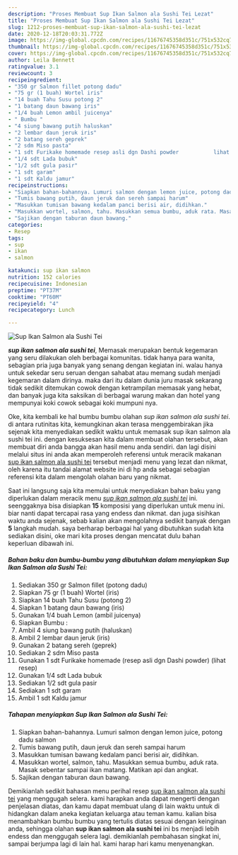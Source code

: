 ```yaml
---
description: "Proses Membuat Sup Ikan Salmon ala Sushi Tei Lezat"
title: "Proses Membuat Sup Ikan Salmon ala Sushi Tei Lezat"
slug: 1212-proses-membuat-sup-ikan-salmon-ala-sushi-tei-lezat
date: 2020-12-18T20:03:31.772Z
image: https://img-global.cpcdn.com/recipes/11676745358d351c/751x532cq70/sup-ikan-salmon-ala-sushi-tei-foto-resep-utama.jpg
thumbnail: https://img-global.cpcdn.com/recipes/11676745358d351c/751x532cq70/sup-ikan-salmon-ala-sushi-tei-foto-resep-utama.jpg
cover: https://img-global.cpcdn.com/recipes/11676745358d351c/751x532cq70/sup-ikan-salmon-ala-sushi-tei-foto-resep-utama.jpg
author: Leila Bennett
ratingvalue: 3.1
reviewcount: 3
recipeingredient:
- "350 gr Salmon fillet potong dadu"
- "75 gr (1 buah) Wortel iris"
- "14 buah Tahu Susu potong 2"
- "1 batang daun bawang iris"
- "1/4 buah Lemon ambil juicenya"
- " Bumbu "
- "4 siung bawang putih haluskan"
- "2 lembar daun jeruk iris"
- "2 batang sereh geprek"
- "2 sdm Miso pasta"
- "1 sdt Furikake homemade resep asli dgn Dashi powder           lihat resep"
- "1/4 sdt Lada bubuk"
- "1/2 sdt gula pasir"
- "1 sdt garam"
- "1 sdt Kaldu jamur"
recipeinstructions:
- "Siapkan bahan-bahannya. Lumuri salmon dengan lemon juice, potong dadu salmon"
- "Tumis bawang putih, daun jeruk dan sereh sampai harum"
- "Masukkan tumisan bawang kedalam panci berisi air, didihkan."
- "Masukkan wortel, salmon, tahu. Masukkan semua bumbu, aduk rata. Masak sebentar sampai ikan matang. Matikan api dan angkat."
- "Sajikan dengan taburan daun bawang."
categories:
- Resep
tags:
- sup
- ikan
- salmon

katakunci: sup ikan salmon 
nutrition: 152 calories
recipecuisine: Indonesian
preptime: "PT37M"
cooktime: "PT60M"
recipeyield: "4"
recipecategory: Lunch

---
```



![Sup Ikan Salmon ala Sushi Tei](https://img-global.cpcdn.com/recipes/11676745358d351c/751x532cq70/sup-ikan-salmon-ala-sushi-tei-foto-resep-utama.jpg)

<b><i>sup ikan salmon ala sushi tei</i></b>, Memasak merupakan bentuk kegemaran yang seru dilakukan oleh berbagai komunitas. tidak hanya para wanita, sebagian pria juga banyak yang senang dengan kegiatan ini. walau hanya untuk sekedar seru seruan dengan sahabat atau memang sudah menjadi kegemaran dalam dirinya. maka dari itu dalam dunia juru masak sekarang tidak sedikit ditemukan cowok dengan ketrampilan memasak yang hebat, dan banyak juga kita saksikan di berbagai warung makan dan hotel yang mempunyai koki cowok sebagai koki mumpuni nya.



Oke, kita kembali ke hal bumbu bumbu olahan <i>sup ikan salmon ala sushi tei</i>. di antara rutinitas kita, kemungkinan akan terasa menggembirakan jika sejenak kita menyediakan sedikit waktu untuk memasak sup ikan salmon ala sushi tei ini. dengan kesuksesan kita dalam membuat olahan tersebut, akan membuat diri anda bangga akan hasil menu anda sendiri. dan lagi disini melalui situs ini anda akan memperoleh referensi untuk meracik makanan <u>sup ikan salmon ala sushi tei</u> tersebut menjadi menu yang lezat dan nikmat, oleh karena itu tandai alamat website ini di hp anda sebagai sebagian referensi kita dalam mengolah olahan baru yang nikmat.


Saat ini langsung saja kita memulai untuk menyediakan bahan baku yang diperlukan dalam meracik menu <u><i>sup ikan salmon ala sushi tei</i></u> ini. seenggaknya bisa disiapkan <b>15</b> komposisi yang diperlukan untuk menu ini. biar nanti dapat tercapai rasa yang endess dan nikmat. dan juga sisihkan waktu anda sejenak, sebab kalian akan mengolahnya sedikit banyak dengan <b>5</b> langkah mudah. saya berharap berbagai hal yang dibutuhkan sudah kita sediakan disini, oke mari kita proses dengan mencatat dulu bahan keperluan dibawah ini.

<!--inarticleads1-->

##### Bahan baku dan bumbu-bumbu yang dibutuhkan dalam menyiapkan Sup Ikan Salmon ala Sushi Tei:

1. Sediakan 350 gr Salmon fillet (potong dadu)
1. Siapkan 75 gr (1 buah) Wortel (iris)
1. Siapkan 14 buah Tahu Susu (potong 2)
1. Siapkan 1 batang daun bawang (iris)
1. Gunakan 1/4 buah Lemon (ambil juicenya)
1. Siapkan  Bumbu :
1. Ambil 4 siung bawang putih (haluskan)
1. Ambil 2 lembar daun jeruk (iris)
1. Gunakan 2 batang sereh (geprek)
1. Sediakan 2 sdm Miso pasta
1. Gunakan 1 sdt Furikake homemade (resep asli dgn Dashi powder)           (lihat resep)
1. Gunakan 1/4 sdt Lada bubuk
1. Sediakan 1/2 sdt gula pasir
1. Sediakan 1 sdt garam
1. Ambil 1 sdt Kaldu jamur




<!--inarticleads2-->

##### Tahapan menyiapkan Sup Ikan Salmon ala Sushi Tei:

1. Siapkan bahan-bahannya. Lumuri salmon dengan lemon juice, potong dadu salmon
1. Tumis bawang putih, daun jeruk dan sereh sampai harum
1. Masukkan tumisan bawang kedalam panci berisi air, didihkan.
1. Masukkan wortel, salmon, tahu. Masukkan semua bumbu, aduk rata. Masak sebentar sampai ikan matang. Matikan api dan angkat.
1. Sajikan dengan taburan daun bawang.




Demikianlah sedikit bahasan menu perihal resep <u>sup ikan salmon ala sushi tei</u> yang menggugah selera. kami harapkan anda dapat mengerti dengan penjelasan diatas, dan kamu dapat membuat ulang di lain waktu untuk di hidangkan dalam aneka kegiatan keluarga atau teman kamu. kalian bisa menambahkan bumbu bumbu yang tertulis diatas sesuai dengan keinginan anda, sehingga olahan <b>sup ikan salmon ala sushi tei</b> ini bs menjadi lebih endess dan menggugah selera lagi. demikianlah pembahasan singkat ini, sampai berjumpa lagi di lain hal. kami harap hari kamu menyenangkan.
